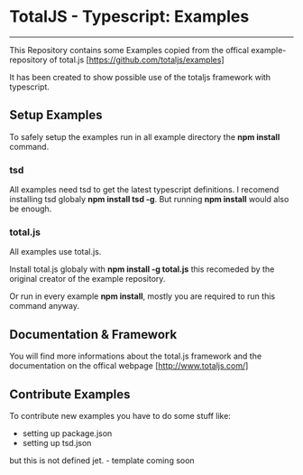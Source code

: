 # TotalJS - Typescript: Examples

------------------

This Repository contains some Examples copied from the offical example-repository of total.js 
[https://github.com/totaljs/examples]

It has been created to show possible use of the totaljs framework with typescript.

## Setup Examples

To safely setup the examples run in all example directory the **npm install** command.

### tsd

All examples need tsd to get the latest typescript definitions. I recomend installing tsd globaly **npm install tsd -g**.
But running **npm install** would also be enough.

### total.js

All examples use total.js. 

Install total.js globaly with **npm install -g total.js** this recomeded by the original creator of the example repository. 

Or run in every example **npm install**, mostly you are required to run this command anyway.

## Documentation & Framework

You will find more informations about the total.js framework and the documentation on the offical webpage [http://www.totaljs.com/]

## Contribute Examples

To contribute new examples you have to do some stuff like:

* setting up package.json
* setting up tsd.json

but this is not defined jet. - template coming soon